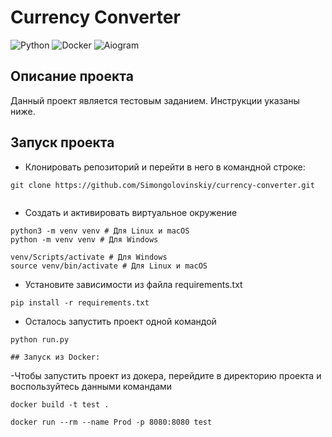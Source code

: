 # Currency Converter
![Python](https://img.shields.io/badge/-Python-3776AB?style=flat&logo=python&logoColor=white)
![Docker](https://img.shields.io/badge/-Docker-092E20?style=flat&logo=docker&logoColor=white)
![Aiogram](https://img.shields.io/badge/-Aiogram%20-ff9900?style=flat&logo=bot&logoColor=white)
## Описание проекта
Данный проект является тестовым заданием. Инструкции указаны ниже.


## Запуск проекта
- Клонировать репозиторий и перейти в него в командной строке:
```
git clone https://github.com/Simongolovinskiy/currency-converter.git
```
```
```
- Cоздать и активировать виртуальное окружение
```
python3 -m venv venv # Для Linux и macOS
python -m venv venv # Для Windows
```
```
venv/Scripts/activate # Для Windows
source venv/bin/activate # Для Linux и macOS
```
- Установите зависимости из файла requirements.txt
```
pip install -r requirements.txt
``` 
- Осталось запустить проект одной командой
```
python run.py
```
```
## Запуск из Docker:
```
-Чтобы запустить проект из докера, перейдите в директорию проекта и воспользуйтесь данными командами
```
docker build -t test .
```

```
docker run --rm --name Prod -p 8080:8080 test
```